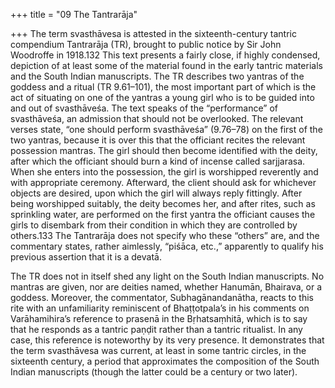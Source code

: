 +++
title = "09 The Tantrarāja"

+++
The term svasthāvesa is attested in the sixteenth-century tantric compendium Tantrarāja (TR), brought to public notice by Sir John Woodroffe in 1918.132 This text presents a fairly close, if highly condensed, depiction of at least some of the material found in the early tantric materials and the South Indian manuscripts. The TR describes two yantras of the goddess and a ritual (TR 9.61–101), the most important part of which is the act of situating on one of the yantras a young girl who is to be guided into and out of svasthāveśa. The text speaks of the “performance” of svasthāveśa, an admission that should not be overlooked. The relevant verses state, “one should perform svasthāveśa” (9.76–78) on the first of the two yantras, because it is over this that the officiant recites the relevant possession mantras. The girl should then become identified with the deity, after which the officiant should burn a kind of incense called sarjjarasa. When she enters into the possession, the girl is worshipped reverently and with appropriate ceremony. Afterward, the client should ask for whichever objects are desired, upon which the girl will always reply fittingly. After being worshipped suitably, the deity becomes her, and after rites, such as sprinkling water, are performed on the first yantra the officiant causes the girls to disembark from their condition in which they are controlled by others.133 The Tantrarāja does not specify who these “others” are, and the commentary states, rather aimlessly, “piśāca, etc.,” apparently to qualify his previous assertion that it is a devatā.

The TR does not in itself shed any light on the South Indian manuscripts. No mantras are given, nor are deities named, whether Hanumān, Bhairava, or a goddess. Moreover, the commentator, Subhagānandanātha, reacts to this rite with an unfamiliarity reminiscent of Bhaṭṭotpala’s in his comments on Varāhamihira’s reference to prasenā in the Bṛhatsaṃhitā, which is to say that he responds as a tantric paṇḍit rather than a tantric ritualist. In any case, this reference is noteworthy by its very presence. It demonstrates that the term svasthāvesa was current, at least in some tantric circles, in the sixteenth century, a period that approximates the composition of the South Indian manuscripts (though the latter could be a century or two later).
